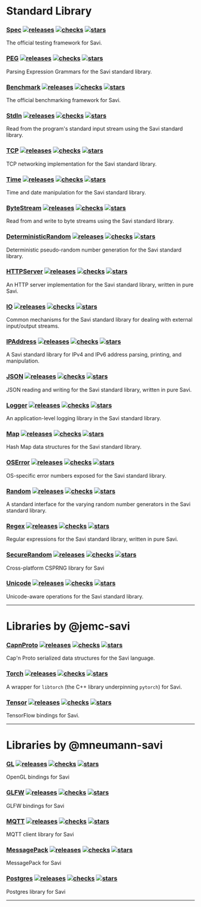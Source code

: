 
# Standard Library

### [Spec](https://github.com/savi-lang/Spec) [![releases](https://img.shields.io/github/release/savi-lang/Spec.svg?logo=github)](https://github.com/savi-lang/Spec/releases) [![checks](https://github.com/savi-lang/Spec/actions/workflows/library-check.yaml/badge.svg)](https://github.com/savi-lang/Spec/actions/workflows/library-check.yaml) [![stars](https://shields.io/github/stars/savi-lang/Spec?logo=github&color=yellowgreen)](https://github.com/savi-lang/Spec/stargazers)
The official testing framework for Savi.
### [PEG](https://github.com/savi-lang/PEG) [![releases](https://img.shields.io/github/release/savi-lang/PEG.svg?logo=github)](https://github.com/savi-lang/PEG/releases) [![checks](https://github.com/savi-lang/PEG/actions/workflows/library-check.yaml/badge.svg)](https://github.com/savi-lang/PEG/actions/workflows/library-check.yaml) [![stars](https://shields.io/github/stars/savi-lang/PEG?logo=github&color=yellowgreen)](https://github.com/savi-lang/PEG/stargazers)
Parsing Expression Grammars for the Savi standard library.
### [Benchmark](https://github.com/savi-lang/Benchmark) [![releases](https://img.shields.io/github/release/savi-lang/Benchmark.svg?logo=github)](https://github.com/savi-lang/Benchmark/releases) [![checks](https://github.com/savi-lang/Benchmark/actions/workflows/library-check.yaml/badge.svg)](https://github.com/savi-lang/Benchmark/actions/workflows/library-check.yaml) [![stars](https://shields.io/github/stars/savi-lang/Benchmark?logo=github&color=yellowgreen)](https://github.com/savi-lang/Benchmark/stargazers)
The official benchmarking framework for Savi.
### [StdIn](https://github.com/savi-lang/StdIn) [![releases](https://img.shields.io/github/release/savi-lang/StdIn.svg?logo=github)](https://github.com/savi-lang/StdIn/releases) [![checks](https://github.com/savi-lang/StdIn/actions/workflows/library-check.yaml/badge.svg)](https://github.com/savi-lang/StdIn/actions/workflows/library-check.yaml) [![stars](https://shields.io/github/stars/savi-lang/StdIn?logo=github&color=yellowgreen)](https://github.com/savi-lang/StdIn/stargazers)
Read from the program's standard input stream using the Savi standard library.
### [TCP](https://github.com/savi-lang/TCP) [![releases](https://img.shields.io/github/release/savi-lang/TCP.svg?logo=github)](https://github.com/savi-lang/TCP/releases) [![checks](https://github.com/savi-lang/TCP/actions/workflows/library-check.yaml/badge.svg)](https://github.com/savi-lang/TCP/actions/workflows/library-check.yaml) [![stars](https://shields.io/github/stars/savi-lang/TCP?logo=github&color=yellowgreen)](https://github.com/savi-lang/TCP/stargazers)
TCP networking implementation for the Savi standard library.
### [Time](https://github.com/savi-lang/Time) [![releases](https://img.shields.io/github/release/savi-lang/Time.svg?logo=github)](https://github.com/savi-lang/Time/releases) [![checks](https://github.com/savi-lang/Time/actions/workflows/library-check.yaml/badge.svg)](https://github.com/savi-lang/Time/actions/workflows/library-check.yaml) [![stars](https://shields.io/github/stars/savi-lang/Time?logo=github&color=yellowgreen)](https://github.com/savi-lang/Time/stargazers)
Time and date manipulation for the Savi standard library.
### [ByteStream](https://github.com/savi-lang/ByteStream) [![releases](https://img.shields.io/github/release/savi-lang/ByteStream.svg?logo=github)](https://github.com/savi-lang/ByteStream/releases) [![checks](https://github.com/savi-lang/ByteStream/actions/workflows/library-check.yaml/badge.svg)](https://github.com/savi-lang/ByteStream/actions/workflows/library-check.yaml) [![stars](https://shields.io/github/stars/savi-lang/ByteStream?logo=github&color=yellowgreen)](https://github.com/savi-lang/ByteStream/stargazers)
Read from and write to byte streams using the Savi standard library.
### [DeterministicRandom](https://github.com/savi-lang/DeterministicRandom) [![releases](https://img.shields.io/github/release/savi-lang/DeterministicRandom.svg?logo=github)](https://github.com/savi-lang/DeterministicRandom/releases) [![checks](https://github.com/savi-lang/DeterministicRandom/actions/workflows/library-check.yaml/badge.svg)](https://github.com/savi-lang/DeterministicRandom/actions/workflows/library-check.yaml) [![stars](https://shields.io/github/stars/savi-lang/DeterministicRandom?logo=github&color=yellowgreen)](https://github.com/savi-lang/DeterministicRandom/stargazers)
Deterministic pseudo-random number generation for the Savi standard library.
### [HTTPServer](https://github.com/savi-lang/HTTPServer) [![releases](https://img.shields.io/github/release/savi-lang/HTTPServer.svg?logo=github)](https://github.com/savi-lang/HTTPServer/releases) [![checks](https://github.com/savi-lang/HTTPServer/actions/workflows/library-check.yaml/badge.svg)](https://github.com/savi-lang/HTTPServer/actions/workflows/library-check.yaml) [![stars](https://shields.io/github/stars/savi-lang/HTTPServer?logo=github&color=yellowgreen)](https://github.com/savi-lang/HTTPServer/stargazers)
An HTTP server implementation for the Savi standard library, written in pure Savi.
### [IO](https://github.com/savi-lang/IO) [![releases](https://img.shields.io/github/release/savi-lang/IO.svg?logo=github)](https://github.com/savi-lang/IO/releases) [![checks](https://github.com/savi-lang/IO/actions/workflows/library-check.yaml/badge.svg)](https://github.com/savi-lang/IO/actions/workflows/library-check.yaml) [![stars](https://shields.io/github/stars/savi-lang/IO?logo=github&color=yellowgreen)](https://github.com/savi-lang/IO/stargazers)
Common mechanisms for the Savi standard library for dealing with external input/output streams.
### [IPAddress](https://github.com/savi-lang/IPAddress) [![releases](https://img.shields.io/github/release/savi-lang/IPAddress.svg?logo=github)](https://github.com/savi-lang/IPAddress/releases) [![checks](https://github.com/savi-lang/IPAddress/actions/workflows/library-check.yaml/badge.svg)](https://github.com/savi-lang/IPAddress/actions/workflows/library-check.yaml) [![stars](https://shields.io/github/stars/savi-lang/IPAddress?logo=github&color=yellowgreen)](https://github.com/savi-lang/IPAddress/stargazers)
A Savi standard library for IPv4 and IPv6 address parsing, printing, and manipulation.
### [JSON](https://github.com/savi-lang/JSON) [![releases](https://img.shields.io/github/release/savi-lang/JSON.svg?logo=github)](https://github.com/savi-lang/JSON/releases) [![checks](https://github.com/savi-lang/JSON/actions/workflows/library-check.yaml/badge.svg)](https://github.com/savi-lang/JSON/actions/workflows/library-check.yaml) [![stars](https://shields.io/github/stars/savi-lang/JSON?logo=github&color=yellowgreen)](https://github.com/savi-lang/JSON/stargazers)
JSON reading and writing for the Savi standard library, written in pure Savi.
### [Logger](https://github.com/savi-lang/Logger) [![releases](https://img.shields.io/github/release/savi-lang/Logger.svg?logo=github)](https://github.com/savi-lang/Logger/releases) [![checks](https://github.com/savi-lang/Logger/actions/workflows/library-check.yaml/badge.svg)](https://github.com/savi-lang/Logger/actions/workflows/library-check.yaml) [![stars](https://shields.io/github/stars/savi-lang/Logger?logo=github&color=yellowgreen)](https://github.com/savi-lang/Logger/stargazers)
An application-level logging library in the Savi standard library.
### [Map](https://github.com/savi-lang/Map) [![releases](https://img.shields.io/github/release/savi-lang/Map.svg?logo=github)](https://github.com/savi-lang/Map/releases) [![checks](https://github.com/savi-lang/Map/actions/workflows/library-check.yaml/badge.svg)](https://github.com/savi-lang/Map/actions/workflows/library-check.yaml) [![stars](https://shields.io/github/stars/savi-lang/Map?logo=github&color=yellowgreen)](https://github.com/savi-lang/Map/stargazers)
Hash Map data structures for the Savi standard library.
### [OSError](https://github.com/savi-lang/OSError) [![releases](https://img.shields.io/github/release/savi-lang/OSError.svg?logo=github)](https://github.com/savi-lang/OSError/releases) [![checks](https://github.com/savi-lang/OSError/actions/workflows/library-check.yaml/badge.svg)](https://github.com/savi-lang/OSError/actions/workflows/library-check.yaml) [![stars](https://shields.io/github/stars/savi-lang/OSError?logo=github&color=yellowgreen)](https://github.com/savi-lang/OSError/stargazers)
OS-specific error numbers exposed for the Savi standard library.
### [Random](https://github.com/savi-lang/Random) [![releases](https://img.shields.io/github/release/savi-lang/Random.svg?logo=github)](https://github.com/savi-lang/Random/releases) [![checks](https://github.com/savi-lang/Random/actions/workflows/library-check.yaml/badge.svg)](https://github.com/savi-lang/Random/actions/workflows/library-check.yaml) [![stars](https://shields.io/github/stars/savi-lang/Random?logo=github&color=yellowgreen)](https://github.com/savi-lang/Random/stargazers)
A standard interface for the varying random number generators in the Savi standard library.
### [Regex](https://github.com/savi-lang/Regex) [![releases](https://img.shields.io/github/release/savi-lang/Regex.svg?logo=github)](https://github.com/savi-lang/Regex/releases) [![checks](https://github.com/savi-lang/Regex/actions/workflows/library-check.yaml/badge.svg)](https://github.com/savi-lang/Regex/actions/workflows/library-check.yaml) [![stars](https://shields.io/github/stars/savi-lang/Regex?logo=github&color=yellowgreen)](https://github.com/savi-lang/Regex/stargazers)
Regular expressions for the Savi standard library, written in pure Savi.
### [SecureRandom](https://github.com/savi-lang/SecureRandom) [![releases](https://img.shields.io/github/release/savi-lang/SecureRandom.svg?logo=github)](https://github.com/savi-lang/SecureRandom/releases) [![checks](https://github.com/savi-lang/SecureRandom/actions/workflows/library-check.yaml/badge.svg)](https://github.com/savi-lang/SecureRandom/actions/workflows/library-check.yaml) [![stars](https://shields.io/github/stars/savi-lang/SecureRandom?logo=github&color=yellowgreen)](https://github.com/savi-lang/SecureRandom/stargazers)
Cross-platform CSPRNG library for Savi
### [Unicode](https://github.com/savi-lang/Unicode) [![releases](https://img.shields.io/github/release/savi-lang/Unicode.svg?logo=github)](https://github.com/savi-lang/Unicode/releases) [![checks](https://github.com/savi-lang/Unicode/actions/workflows/library-check.yaml/badge.svg)](https://github.com/savi-lang/Unicode/actions/workflows/library-check.yaml) [![stars](https://shields.io/github/stars/savi-lang/Unicode?logo=github&color=yellowgreen)](https://github.com/savi-lang/Unicode/stargazers)
Unicode-aware operations for the Savi standard library.

---
# Libraries by @jemc-savi

### [CapnProto](https://github.com/jemc-savi/CapnProto) [![releases](https://img.shields.io/github/release/jemc-savi/CapnProto.svg?logo=github)](https://github.com/jemc-savi/CapnProto/releases) [![checks](https://github.com/jemc-savi/CapnProto/actions/workflows/library-check.yaml/badge.svg)](https://github.com/jemc-savi/CapnProto/actions/workflows/library-check.yaml) [![stars](https://shields.io/github/stars/jemc-savi/CapnProto?logo=github&color=yellowgreen)](https://github.com/jemc-savi/CapnProto/stargazers)
Cap'n Proto serialized data structures for the Savi language.
### [Torch](https://github.com/jemc-savi/Torch) [![releases](https://img.shields.io/github/release/jemc-savi/Torch.svg?logo=github)](https://github.com/jemc-savi/Torch/releases) [![checks](https://github.com/jemc-savi/Torch/actions/workflows/library-check.yaml/badge.svg)](https://github.com/jemc-savi/Torch/actions/workflows/library-check.yaml) [![stars](https://shields.io/github/stars/jemc-savi/Torch?logo=github&color=yellowgreen)](https://github.com/jemc-savi/Torch/stargazers)
A wrapper for `libtorch` (the C++ library underpinning `pytorch`) for Savi.
### [Tensor](https://github.com/jemc-savi/Tensor) [![releases](https://img.shields.io/github/release/jemc-savi/Tensor.svg?logo=github)](https://github.com/jemc-savi/Tensor/releases) [![checks](https://github.com/jemc-savi/Tensor/actions/workflows/library-check.yaml/badge.svg)](https://github.com/jemc-savi/Tensor/actions/workflows/library-check.yaml) [![stars](https://shields.io/github/stars/jemc-savi/Tensor?logo=github&color=yellowgreen)](https://github.com/jemc-savi/Tensor/stargazers)
TensorFlow bindings for Savi.

---
# Libraries by @mneumann-savi

### [GL](https://github.com/mneumann-savi/GL) [![releases](https://img.shields.io/github/release/mneumann-savi/GL.svg?logo=github)](https://github.com/mneumann-savi/GL/releases) [![checks](https://github.com/mneumann-savi/GL/actions/workflows/library-check.yaml/badge.svg)](https://github.com/mneumann-savi/GL/actions/workflows/library-check.yaml) [![stars](https://shields.io/github/stars/mneumann-savi/GL?logo=github&color=yellowgreen)](https://github.com/mneumann-savi/GL/stargazers)
OpenGL bindings for Savi
### [GLFW](https://github.com/mneumann-savi/GLFW) [![releases](https://img.shields.io/github/release/mneumann-savi/GLFW.svg?logo=github)](https://github.com/mneumann-savi/GLFW/releases) [![checks](https://github.com/mneumann-savi/GLFW/actions/workflows/library-check.yaml/badge.svg)](https://github.com/mneumann-savi/GLFW/actions/workflows/library-check.yaml) [![stars](https://shields.io/github/stars/mneumann-savi/GLFW?logo=github&color=yellowgreen)](https://github.com/mneumann-savi/GLFW/stargazers)
GLFW bindings for Savi
### [MQTT](https://github.com/mneumann-savi/MQTT) [![releases](https://img.shields.io/github/release/mneumann-savi/MQTT.svg?logo=github)](https://github.com/mneumann-savi/MQTT/releases) [![checks](https://github.com/mneumann-savi/MQTT/actions/workflows/library-check.yaml/badge.svg)](https://github.com/mneumann-savi/MQTT/actions/workflows/library-check.yaml) [![stars](https://shields.io/github/stars/mneumann-savi/MQTT?logo=github&color=yellowgreen)](https://github.com/mneumann-savi/MQTT/stargazers)
MQTT client library for Savi
### [MessagePack](https://github.com/mneumann-savi/MessagePack) [![releases](https://img.shields.io/github/release/mneumann-savi/MessagePack.svg?logo=github)](https://github.com/mneumann-savi/MessagePack/releases) [![checks](https://github.com/mneumann-savi/MessagePack/actions/workflows/library-check.yaml/badge.svg)](https://github.com/mneumann-savi/MessagePack/actions/workflows/library-check.yaml) [![stars](https://shields.io/github/stars/mneumann-savi/MessagePack?logo=github&color=yellowgreen)](https://github.com/mneumann-savi/MessagePack/stargazers)
MessagePack for Savi
### [Postgres](https://github.com/mneumann-savi/Postgres) [![releases](https://img.shields.io/github/release/mneumann-savi/Postgres.svg?logo=github)](https://github.com/mneumann-savi/Postgres/releases) [![checks](https://github.com/mneumann-savi/Postgres/actions/workflows/library-check.yaml/badge.svg)](https://github.com/mneumann-savi/Postgres/actions/workflows/library-check.yaml) [![stars](https://shields.io/github/stars/mneumann-savi/Postgres?logo=github&color=yellowgreen)](https://github.com/mneumann-savi/Postgres/stargazers)
Postgres library for Savi

---